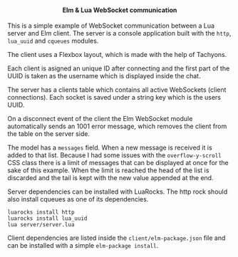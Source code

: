 <h4 align="center">Elm & Lua WebSocket communication</h4>

This is a simple example of WebSocket communication between a Lua server and Elm client.
The server is a console application built with the `http`, `lua_uuid` and `cqueues` modules.

The client uses a Flexbox layout, which is made with the help of Tachyons.

Each client is asigned an unique ID after connecting and the first part of
the UUID is taken as the username which is displayed inside the chat.

The server has a clients table which contains all active WebSockets (client connections).
Each socket is saved under a string key which is the users UUID.

On a disconnect event of the client the Elm WebSocket module automatically sends an 1001 error message,
which removes the client from the table on the server side.

The model has a `messages` field. When a new message is received it is added to that list.
Because I had some issues with the `overflow-y-scroll` CSS class there is a limit of
messages that can be displayed at once for the sake of this example.
When the limit is reached the head of the list is discarded and the tail is kept with the new
value appended at the end.

Server dependencies can be installed with LuaRocks. The http rock should also
install cqueues as one of its dependencies.

```
luarocks install http
luarocks install lua_uuid
lua server/server.lua
```

Client dependencies are listed inside the `client/elm-package.json` file and can
be installed with a simple `elm-package install`.
